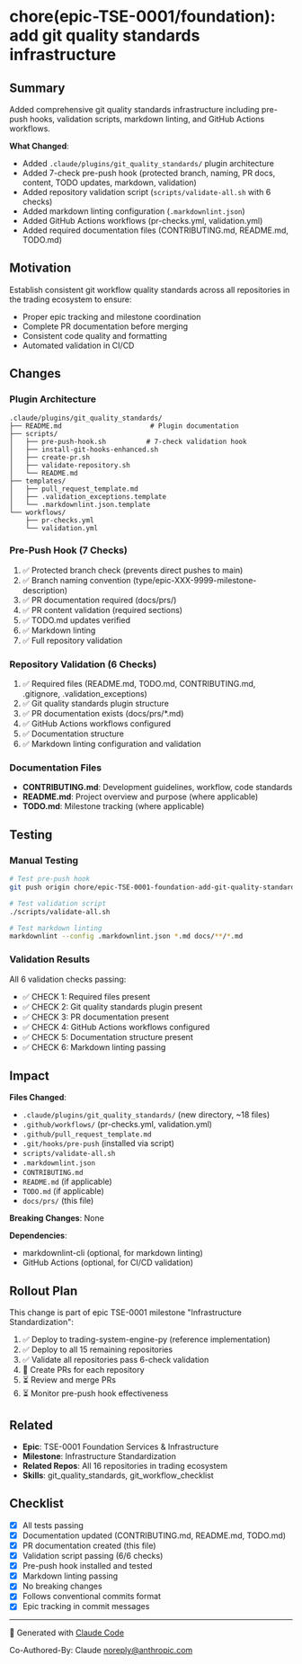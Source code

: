 # chore(epic-TSE-0001/foundation): add git quality standards infrastructure

## Summary

Added comprehensive git quality standards infrastructure including pre-push hooks, validation scripts, markdown linting, and GitHub Actions workflows.

**What Changed**:
- Added `.claude/plugins/git_quality_standards/` plugin architecture
- Added 7-check pre-push hook (protected branch, naming, PR docs, content, TODO updates, markdown, validation)
- Added repository validation script (`scripts/validate-all.sh` with 6 checks)
- Added markdown linting configuration (`.markdownlint.json`)
- Added GitHub Actions workflows (pr-checks.yml, validation.yml)
- Added required documentation files (CONTRIBUTING.md, README.md, TODO.md)

## Motivation

Establish consistent git workflow quality standards across all repositories in the trading ecosystem to ensure:
- Proper epic tracking and milestone coordination
- Complete PR documentation before merging
- Consistent code quality and formatting
- Automated validation in CI/CD

## Changes

### Plugin Architecture
```
.claude/plugins/git_quality_standards/
├── README.md                      # Plugin documentation
├── scripts/
│   ├── pre-push-hook.sh          # 7-check validation hook
│   ├── install-git-hooks-enhanced.sh
│   ├── create-pr.sh
│   ├── validate-repository.sh
│   └── README.md
├── templates/
│   ├── pull_request_template.md
│   ├── .validation_exceptions.template
│   └── .markdownlint.json.template
└── workflows/
    ├── pr-checks.yml
    └── validation.yml
```

### Pre-Push Hook (7 Checks)
1. ✅ Protected branch check (prevents direct pushes to main)
2. ✅ Branch naming convention (type/epic-XXX-9999-milestone-description)
3. ✅ PR documentation required (docs/prs/)
4. ✅ PR content validation (required sections)
5. ✅ TODO.md updates verified
6. ✅ Markdown linting
7. ✅ Full repository validation

### Repository Validation (6 Checks)
1. ✅ Required files (README.md, TODO.md, CONTRIBUTING.md, .gitignore, .validation_exceptions)
2. ✅ Git quality standards plugin structure
3. ✅ PR documentation exists (docs/prs/*.md)
4. ✅ GitHub Actions workflows configured
5. ✅ Documentation structure
6. ✅ Markdown linting configuration and validation

### Documentation Files
- **CONTRIBUTING.md**: Development guidelines, workflow, code standards
- **README.md**: Project overview and purpose (where applicable)
- **TODO.md**: Milestone tracking (where applicable)

## Testing

### Manual Testing
```bash
# Test pre-push hook
git push origin chore/epic-TSE-0001-foundation-add-git-quality-standards

# Test validation script
./scripts/validate-all.sh

# Test markdown linting
markdownlint --config .markdownlint.json *.md docs/**/*.md
```

### Validation Results
All 6 validation checks passing:
- ✅ CHECK 1: Required files present
- ✅ CHECK 2: Git quality standards plugin present
- ✅ CHECK 3: PR documentation present
- ✅ CHECK 4: GitHub Actions workflows configured
- ✅ CHECK 5: Documentation structure present
- ✅ CHECK 6: Markdown linting passing

## Impact

**Files Changed**:
- `.claude/plugins/git_quality_standards/` (new directory, ~18 files)
- `.github/workflows/` (pr-checks.yml, validation.yml)
- `.github/pull_request_template.md`
- `.git/hooks/pre-push` (installed via script)
- `scripts/validate-all.sh`
- `.markdownlint.json`
- `CONTRIBUTING.md`
- `README.md` (if applicable)
- `TODO.md` (if applicable)
- `docs/prs/` (this file)

**Breaking Changes**: None

**Dependencies**:
- markdownlint-cli (optional, for markdown linting)
- GitHub Actions (optional, for CI/CD validation)

## Rollout Plan

This change is part of epic TSE-0001 milestone "Infrastructure Standardization":
1. ✅ Deploy to trading-system-engine-py (reference implementation)
2. ✅ Deploy to all 15 remaining repositories
3. ✅ Validate all repositories pass 6-check validation
4. 🔄 Create PRs for each repository
5. ⏳ Review and merge PRs
6. ⏳ Monitor pre-push hook effectiveness

## Related

- **Epic**: TSE-0001 Foundation Services & Infrastructure
- **Milestone**: Infrastructure Standardization
- **Related Repos**: All 16 repositories in trading ecosystem
- **Skills**: git_quality_standards, git_workflow_checklist

## Checklist

- [x] All tests passing
- [x] Documentation updated (CONTRIBUTING.md, README.md, TODO.md)
- [x] PR documentation created (this file)
- [x] Validation script passing (6/6 checks)
- [x] Pre-push hook installed and tested
- [x] Markdown linting passing
- [x] No breaking changes
- [x] Follows conventional commits format
- [x] Epic tracking in commit messages

---

🤖 Generated with [Claude Code](https://claude.com/claude-code)

Co-Authored-By: Claude <noreply@anthropic.com>
